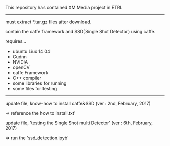 This repository has contained XM Media project in ETRI.

********************************************************************

must extract *.tar.gz files after download.

contain the caffe framework and SSD(Single Shot Detector) using caffe.

requires...

- ubuntu Liux 14.04
- Cudnn
- NVIDIA
- openCV
- caffe Framework
- C++ compiler
- some libraries for running
- some files for testing


********************************************************************

update file, know-how to install caffe&SSD  (ver : 2nd, February, 2017)

 => reference the how to install.txt'

update file, 'testing the Single Shot multi Detector' (ver : 6th, February, 2017)

 => run the 'ssd_detection.ipyb'
